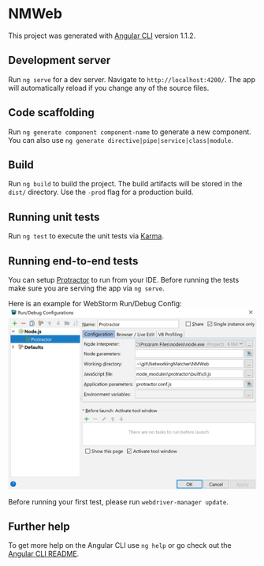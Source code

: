 # NMWeb

This project was generated with [Angular CLI](https://github.com/angular/angular-cli) version 1.1.2.

## Development server

Run `ng serve` for a dev server. Navigate to `http://localhost:4200/`. The app will automatically reload if you change any of the source files.

## Code scaffolding

Run `ng generate component component-name` to generate a new component. You can also use `ng generate directive|pipe|service|class|module`.

## Build

Run `ng build` to build the project. The build artifacts will be stored in the `dist/` directory. Use the `-prod` flag for a production build.

## Running unit tests

Run `ng test` to execute the unit tests via [Karma](https://karma-runner.github.io).

## Running end-to-end tests

You can setup [Protractor](http://www.protractortest.org/) to run from your IDE.
Before running the tests make sure you are serving the app via `ng serve`.

Here is an example for WebStorm Run/Debug Config:
<img src="src/assets/images/WebStorm_run-debug_protractor_config.png" alt="Protractor">

Before running your first test, please run `webdriver-manager update`.

## Further help

To get more help on the Angular CLI use `ng help` or go check out the [Angular CLI README](https://github.com/angular/angular-cli/blob/master/README.md).
